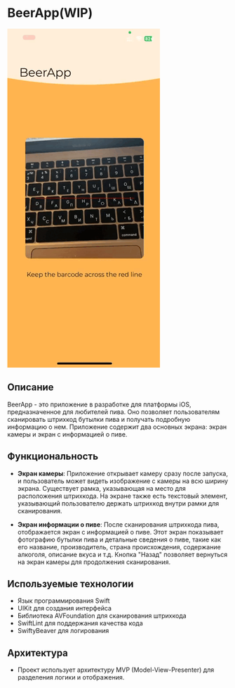 # BeerApp(WIP)


![Демонстрация работы приложения](https://github.com/mikkerman/BeerApp/blob/master/BeerApp/Resource/Assets.xcassets/demo.gif)


## Описание

BeerApp - это приложение в разработке для платформы iOS, предназначенное для любителей пива. Оно позволяет пользователям сканировать штрихкод бутылки пива и получать подробную информацию о нем. Приложение содержит два основных экрана: экран камеры и экран с информацией о пиве.

## Функциональность

- **Экран камеры**: Приложение открывает камеру сразу после запуска, и пользователь может видеть изображение с камеры на всю ширину экрана. Существует рамка, указывающая на место для расположения штрихкода. На экране также есть текстовый элемент, указывающий пользователю держать штрихкод внутри рамки для сканирования. 

- **Экран информации о пиве**: После сканирования штрихкода пива, отображается экран с информацией о пиве. Этот экран показывает фотографию бутылки пива и детальные сведения о пиве, такие как его название, производитель, страна происхождения, содержание алкоголя, описание вкуса и т.д. Кнопка "Назад" позволяет вернуться на экран камеры для продолжения сканирования.

## Используемые технологии
         
- Язык программирования Swift
- UIKit для создания интерфейса
- Библиотека AVFoundation для сканирования штрихкода
- SwiftLint для поддержания качества кода
- SwiftyBeaver для логирования

## Архитектура

- Проект использует архитектуру MVP (Model-View-Presenter) для разделения логики и отображения.
